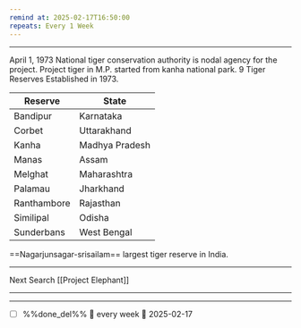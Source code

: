 ```yaml
---
remind at: 2025-02-17T16:50:00
repeats: Every 1 Week
---
```

---
April 1, 1973
National tiger conservation authority is nodal agency for the project.
Project tiger in M.P. started from kanha national park.
9 Tiger Reserves Established in 1973.

| Reserve     | State          |
| ----------- | -------------- |
| Bandipur    | Karnataka      |
| Corbet      | Uttarakhand    |
| Kanha       | Madhya Pradesh |
| Manas       | Assam          |
| Melghat     | Maharashtra    |
| Palamau     | Jharkhand      |
| Ranthambore | Rajasthan      |
| Similipal   | Odisha         |
| Sunderbans  | West Bengal    |
==Nagarjunsagar-srisailam== largest tiger reserve in India.


---
Next Search
[[Project Elephant]]


---
---
- [ ] %%done_del%% 🔁 every week 📅 2025-02-17